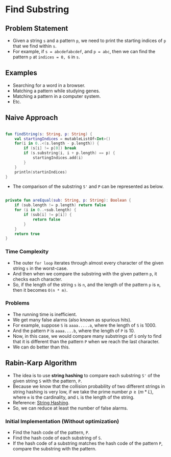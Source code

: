 # Find Substring

## Problem Statement

* Given a string `s` and a pattern `p`, we need to print the starting indices of `p` that we find within `s`.
* For example, if `s = abcdefabcdef`, and `p = abc`, then we can find the pattern `p` at `indices = 0, 6` in `s`.  

## Examples

* Searching for a word in a browser.
* Matching a pattern while studying genes.
* Matching a pattern in a computer system. 
* Etc.

## Naive Approach

```kotlin

fun findString(s: String, p: String) {
    val startingIndices = mutableListOf<Int>()
    for(i in 0..<(s.length - p.length)) {
        if (s[i] != p[0]) break
        if (s.substring(i, i + p.length) == p) {
            startingIndices.add(i)
        }
    }
    println(startinIndices)
}
```

* The comparison of the substring `S'` and `P` can be represented as below.

```kotlin

private fun areEqual(sub: String, p: String): Boolean {
    if (sub.length != p.length) return false
    for (i in 0..<sub.length) {
        if (sub[i] != p[i]) {
            return false
        }
    }
    return true
}
```

### Time Complexity

* The outer `for loop` iterates through almost every character of the given string `s` in the worst-case.
* And then when we compare the substring with the given pattern `p`, it checks each character.
* So, if the length of the string `s` is `n`, and the length of the pattern `p` is `m`, then it becomes `O(n * m)`.

### Problems

* The running time is inefficient.
* We get many false alarms (also known as spurious hits).
* For example, suppose `S` is `aaaa.....a`, where the length of `S` is 1000. 
* And the pattern `P` is `aaaa....b`, where the length of `P` is 10.
* Now, in this case, we would compare many substrings of `S` only to find that it is different than the pattern `P` when we reach the last character.
* We can do better than this.

## Rabin-Karp Algorithm 

* The idea is to use **string hashing** to compare each substring `S'` of the given string `S` with the pattern, `P`.
* Because we know that the collision probability of two different strings in string hashing is very low, if we take the prime number $p \geq (m * L)$, where `m` is the cardinality, and `L` is the length of the string.
* Reference: [String Hashing](25stringHashing.md#collision-probability-).
* So, we can reduce at least the number of false alarms.

### Initial Implementation (Without optimization)

* Find the hash code of the pattern, `P`.
* Find the hash code of each substring of `S`.
* If the hash code of a substring matches the hash code of the pattern `P`, compare the substring with the pattern. 

